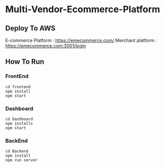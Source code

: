 # Multi-Vendor-Ecommerce-Platform

## Deploy To AWS

E-commerce Platform : https://emecommerce.com/
Merchant platform : https://emecommerce.com:3001/login

## How To Run

### FrontEnd

```
cd frontend
npm install
npm start
```

### Dashboard

```
cd Dashboard
npm installs
npm start
```

### BackEnd

```
cd Backend
npm install
npm run server
```
